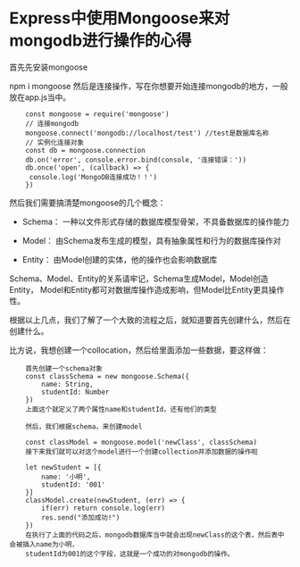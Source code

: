 # Express中使用Mongoose来对mongodb进行操作的心得 #

首先先安装mongoose

npm i mongoose
然后是连接操作，写在你想要开始连接mongodb的地方，一般放在app.js当中。

        const mongoose = require('mongoose')
        // 连接mongodb
        mongoose.connect('mongodb://localhost/test') //test是数据库名称
        // 实例化连接对象
        const db = mongoose.connection
        db.on('error', console.error.bind(console, '连接错误：'))
        db.once('open', (callback) => {
         console.log('MongoDB连接成功！！')
        })

然后我们需要搞清楚mongoose的几个概念：

- Schema： 一种以文件形式存储的数据库模型骨架，不具备数据库的操作能力

- Model： 由Schema发布生成的模型，具有抽象属性和行为的数据库操作对

- Entity： 由Model创建的实体，他的操作也会影响数据库

Schema、Model、Entity的关系请牢记，Schema生成Model，Model创造Entity，
Model和Entity都可对数据库操作造成影响，但Model比Entity更具操作性。

根据以上几点，我们了解了一个大致的流程之后，就知道要首先创建什么，然后在创建什么。

比方说，我想创建一个collocation，然后给里面添加一些数据，要这样做：


        首先创建一个schema对象
        const classSchema = new mongoose.Schema({
            name: String,
            studentId: Number
        })
        上面这个就定义了两个属性name和studentId，还有他们的类型

        然后，我们根据schema，来创建model

        const classModel = mongoose.model('newClass', classSchema) 
        接下来我们就可以对这个model进行一个创建collection并添加数据的操作啦

        let newStudent = [{
            name: '小明',
            studentId: '001'
        }]
        classModel.create(newStudent, (err) => {
            if(err) return console.log(err)
            res.send("添加成功!")
        })
        在执行了上面的代码之后，mongodb数据库当中就会出现newClass的这个表，然后表中会被插入name为小明，
        studentId为001的这个字段，这就是一个成功的对mongodb的操作。

